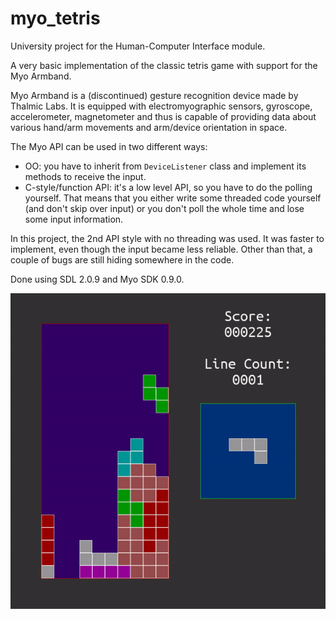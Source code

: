 # myo_tetris

University project for the Human-Computer Interface module.

A very basic implementation of the classic tetris game with support for the Myo Armband.

Myo Armband is a (discontinued) gesture recognition device made by Thalmic Labs. It is equipped with electromyographic sensors, gyroscope, accelerometer, magnetometer and thus is capable of providing data about various hand/arm movements and arm/device orientation in space.

The Myo API can be used in two different ways:
* OO: you have to inherit from `DeviceListener` class and implement its methods to receive the input.
* C-style/function API: it's a low level API, so you have to do the polling yourself. That means that you either write some threaded code yourself (and don't skip over input) or you don't poll the whole time and lose some input information.

In this project, the 2nd API style with no threading was used. It was faster to implement, even though the input became less reliable. Other than that, a couple of bugs are still hiding somewhere in the code.

Done using SDL 2.0.9 and Myo SDK 0.9.0.

![Gameplay example](img/gameplay.gif)
